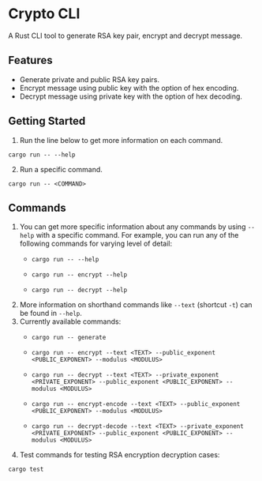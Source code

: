 # Crypto CLI

A Rust CLI tool to generate RSA key pair, encrypt and decrypt message.

## Features

- Generate private and public RSA key pairs.
- Encrypt message using public key with the option of hex encoding.
- Decrypt message using private key with the option of hex decoding.

## Getting Started

1. Run the line below to get more information on each command.

```
cargo run -- --help
```

2. Run a specific command.

```
cargo run -- <COMMAND>
```

## Commands

1. You can get more specific information about any commands by using `--help` with a specific command. For example, you can run any of the following commands for varying level of detail:
   - ```
     cargo run -- --help
     ```
   - ```
     cargo run -- encrypt --help
     ```
   - ```
     cargo run -- decrypt --help
     ```
2. More information on shorthand commands like `--text` (shortcut `-t`) can be found in `--help`.
3. Currently available commands:
   - ```
     cargo run -- generate
     ```
   - ```
     cargo run -- encrypt --text <TEXT> --public_exponent <PUBLIC_EXPONENT> --modulus <MODULUS>
     ```
   - ```
     cargo run -- decrypt --text <TEXT> --private_exponent <PRIVATE_EXPONENT> --public_exponent <PUBLIC_EXPONENT> --modulus <MODULUS>
     ```
   - ```
     cargo run -- encrypt-encode --text <TEXT> --public_exponent <PUBLIC_EXPONENT> --modulus <MODULUS>
     ```
   - ```
     cargo run -- decrypt-decode --text <TEXT> --private_exponent <PRIVATE_EXPONENT> --public_exponent <PUBLIC_EXPONENT> --modulus <MODULUS>
     ```
4. Test commands for testing RSA encryption decryption cases:

```
cargo test
```
